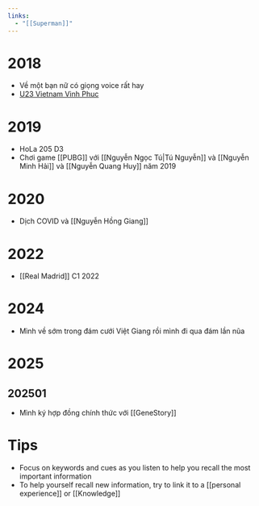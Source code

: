 ```yaml
---
links:
  - "[[Superman]]"
---
```

# 2018

- Về một bạn nữ có giọng voice rất hay
- [U23 Vietnam Vinh Phuc](https://www.tiktok.com/@phanduy199x/video/7330645442604125447)

# 2019

- HoLa 205 D3
- Chơi game [[PUBG]] với [[Nguyễn Ngọc Tú|Tú Nguyễn]] và [[Nguyễn Minh Hải]]  và [[Nguyễn Quang Huy]] năm 2019

# 2020

- Dịch COVID và [[Nguyễn Hồng Giang]]

# 2022

- [[Real Madrid]] C1 2022

# 2024

- Mình về sớm trong đám cưới Việt Giang rồi mình đi qua đám lần nũa

# 2025

## 202501

- Mình ký hợp đồng chính thức với [[GeneStory]]

# Tips

- Focus on keywords and cues as you listen to help you recall the most important information
- To help yourself recall new information, try to link it to a [[personal experience]] or [[Knowledge]]